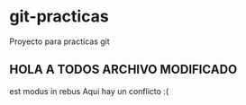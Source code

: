 # git-practicas
Proyecto para practicas git


## HOLA A TODOS ARCHIVO MODIFICADO

est modus in rebus
Aqui hay un conflicto :(
